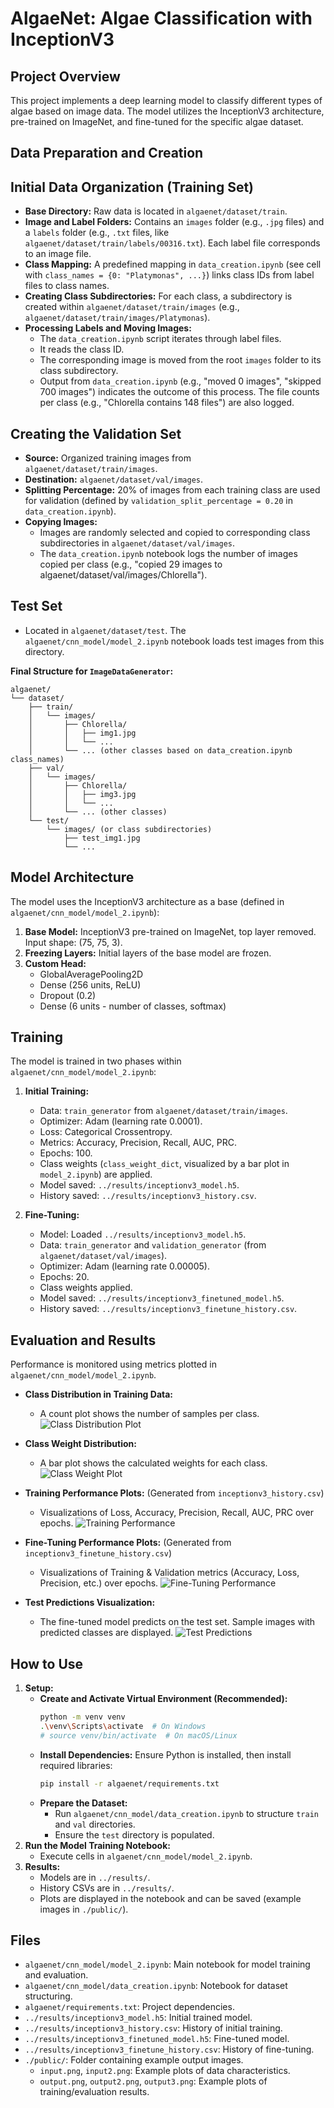 # AlgaeNet: Algae Classification with InceptionV3

## Project Overview

This project implements a deep learning model to classify different types of algae based on image data. The model utilizes the InceptionV3 architecture, pre-trained on ImageNet, and fine-tuned for the specific algae dataset.

## Data Preparation and Creation

## Initial Data Organization (Training Set)

- **Base Directory:** Raw data is located in `algaenet/dataset/train`.
- **Image and Label Folders:** Contains an `images` folder (e.g., `.jpg` files) and a `labels` folder (e.g., `.txt` files, like `algaenet/dataset/train/labels/00316.txt`). Each label file corresponds to an image file.
- **Class Mapping:** A predefined mapping in `data_creation.ipynb` (see cell with `class_names = {0: "Platymonas", ...}`) links class IDs from label files to class names.
- **Creating Class Subdirectories:** For each class, a subdirectory is created within `algaenet/dataset/train/images` (e.g., `algaenet/dataset/train/images/Platymonas`).
- **Processing Labels and Moving Images:**
    - The `data_creation.ipynb` script iterates through label files.
    - It reads the class ID.
    - The corresponding image is moved from the root `images` folder to its class subdirectory.
    - Output from `data_creation.ipynb` (e.g., "moved 0 images", "skipped 700 images") indicates the outcome of this process. The file counts per class (e.g., "Chlorella contains 148 files") are also logged.

## Creating the Validation Set

- **Source:** Organized training images from `algaenet/dataset/train/images`.
- **Destination:** `algaenet/dataset/val/images`.
- **Splitting Percentage:** 20% of images from each training class are used for validation (defined by `validation_split_percentage = 0.20` in `data_creation.ipynb`).
- **Copying Images:**
    - Images are randomly selected and copied to corresponding class subdirectories in `algaenet/dataset/val/images`.
    - The `data_creation.ipynb` notebook logs the number of images copied per class (e.g., "copied 29 images to algaenet/dataset/val/images/Chlorella").

## Test Set

- Located in `algaenet/dataset/test`. The `algaenet/cnn_model/model_2.ipynb` notebook loads test images from this directory.

**Final Structure for `ImageDataGenerator`:**
```
algaenet/
└── dataset/
    ├── train/
    │   └── images/
    │       ├── Chlorella/
    │       │   ├── img1.jpg
    │       │   └── ...
    │       └── ... (other classes based on data_creation.ipynb class_names)
    ├── val/
    │   └── images/
    │       ├── Chlorella/
    │       │   ├── img3.jpg
    │       │   └── ...
    │       └── ... (other classes)
    └── test/
        └── images/ (or class subdirectories)
            ├── test_img1.jpg
            └── ...
```

## Model Architecture

The model uses the InceptionV3 architecture as a base (defined in `algaenet/cnn_model/model_2.ipynb`):
1.  **Base Model:** InceptionV3 pre-trained on ImageNet, top layer removed. Input shape: (75, 75, 3).
2.  **Freezing Layers:** Initial layers of the base model are frozen.
3.  **Custom Head:**
    *   GlobalAveragePooling2D
    *   Dense (256 units, ReLU)
    *   Dropout (0.2)
    *   Dense (6 units - number of classes, softmax)

## Training

The model is trained in two phases within `algaenet/cnn_model/model_2.ipynb`:

1.  **Initial Training:**
    *   Data: `train_generator` from `algaenet/dataset/train/images`.
    *   Optimizer: Adam (learning rate 0.0001).
    *   Loss: Categorical Crossentropy.
    *   Metrics: Accuracy, Precision, Recall, AUC, PRC.
    *   Epochs: 100.
    *   Class weights (`class_weight_dict`, visualized by a bar plot in `model_2.ipynb`) are applied.
    *   Model saved: `../results/inceptionv3_model.h5`.
    *   History saved: `../results/inceptionv3_history.csv`.

2.  **Fine-Tuning:**
    *   Model: Loaded `../results/inceptionv3_model.h5`.
    *   Data: `train_generator` and `validation_generator` (from `algaenet/dataset/val/images`).
    *   Optimizer: Adam (learning rate 0.00005).
    *   Epochs: 20.
    *   Class weights applied.
    *   Model saved: `../results/inceptionv3_finetuned_model.h5`.
    *   History saved: `../results/inceptionv3_finetune_history.csv`.

## Evaluation and Results

Performance is monitored using metrics plotted in `algaenet/cnn_model/model_2.ipynb`.

*   **Class Distribution in Training Data:**
    *   A count plot shows the number of samples per class.
    ![Class Distribution Plot](./public/input.png) 

*   **Class Weight Distribution:**
    *   A bar plot shows the calculated weights for each class.
    ![Class Weight Plot](./public/input2.png) 

*   **Training Performance Plots:** (Generated from `inceptionv3_history.csv`)
    *   Visualizations of Loss, Accuracy, Precision, Recall, AUC, PRC over epochs.
    ![Training Performance](./public/output.png) 

*   **Fine-Tuning Performance Plots:** (Generated from `inceptionv3_finetune_history.csv`)
    *   Visualizations of Training & Validation metrics (Accuracy, Loss, Precision, etc.) over epochs.
    ![Fine-Tuning Performance](./public/output2.png)

*   **Test Predictions Visualization:**
    *   The fine-tuned model predicts on the test set. Sample images with predicted classes are displayed.
    ![Test Predictions](./public/output3.png) 
## How to Use

1.  **Setup:**
    *   **Create and Activate Virtual Environment (Recommended):**
        ```bash
        python -m venv venv
        .\venv\Scripts\activate  # On Windows
        # source venv/bin/activate  # On macOS/Linux
        ```
    *   **Install Dependencies:** Ensure Python is installed, then install required libraries:
        ```bash
        pip install -r algaenet/requirements.txt
        ```
    *   **Prepare the Dataset:**
        *   Run `algaenet/cnn_model/data_creation.ipynb` to structure `train` and `val` directories.
        *   Ensure the `test` directory is populated.
2.  **Run the Model Training Notebook:**
    *   Execute cells in `algaenet/cnn_model/model_2.ipynb`.
3.  **Results:**
    *   Models are in `../results/`.
    *   History CSVs are in `../results/`.
    *   Plots are displayed in the notebook and can be saved (example images in `./public/`).

## Files

*   `algaenet/cnn_model/model_2.ipynb`: Main notebook for model training and evaluation.
*   `algaenet/cnn_model/data_creation.ipynb`: Notebook for dataset structuring.
*   `algaenet/requirements.txt`: Project dependencies.
*   `../results/inceptionv3_model.h5`: Initial trained model.
*   `../results/inceptionv3_history.csv`: History of initial training.
*   `../results/inceptionv3_finetuned_model.h5`: Fine-tuned model.
*   `../results/inceptionv3_finetune_history.csv`: History of fine-tuning.
*   `./public/`: Folder containing example output images.
    *   `input.png`, `input2.png`: Example plots of data characteristics.
    *   `output.png`, `output2.png`, `output3.png`: Example plots of training/evaluation results.
